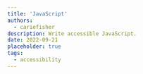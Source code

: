 ```yaml
---
title: 'JavaScript'
authors:
  - cariefisher
description: Write accessible JavaScript.
date: 2022-09-21
placeholder: true
tags:
  - accessibility
---
```

